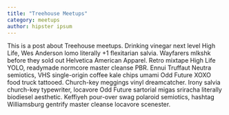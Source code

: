 ```yaml
---
title: "Treehouse Meetups"
category: meetups
author: hipster ipsum
---
```


This is a post about Treehouse meetups. Drinking vinegar next level High Life, Wes Anderson lomo literally +1 flexitarian salvia.  Wayfarers mlkshk before they sold out Helvetica American Apparel.  Retro mixtape High Life YOLO, readymade normcore master cleanse PBR.  Ennui Truffaut Neutra semiotics, VHS single-origin coffee kale chips umami Odd Future XOXO food truck tattooed.  Church-key meggings vinyl dreamcatcher.  Irony salvia church-key typewriter, locavore Odd Future sartorial migas sriracha literally biodiesel aesthetic.  Keffiyeh pour-over swag polaroid semiotics, hashtag Williamsburg gentrify master cleanse locavore scenester.